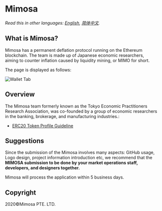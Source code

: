 # Mimosa

*Read this in other languages: [English](README.md), [简体中文](README.zh-CN.md).*


## What is Mimosa?

Mimosa has a permanent deflation protocol running on the Ethereum blockchain. The team is made up of Japanese economic researchers, aiming to counter inflation caused by liquidity mining, or MIMO for short.



The page is displayed as follows:

![Wallet Tab](image/mimosa.png)


##  Overview

The Mimosa team formerly known as the Tokyo Economic Practitioners Research Association, was co-founded by a group of economic researchers in the banking, brokerage, and manufacturing industries.:
- [ERC20 Token Profile Guideline](tutorial/erc20-tutorial.en.md)



## Suggestions

Since the submission of the Mimosa involves many aspects: GitHub usage, Logo design, project information introduction etc, we recommend that the **MIMOSA submission to be done by your market operations staff, developers, and designers together.**

Mimosa will process the application within 5 business days.

## Copyright

2020&copy;Mimosa PTE. LTD.
